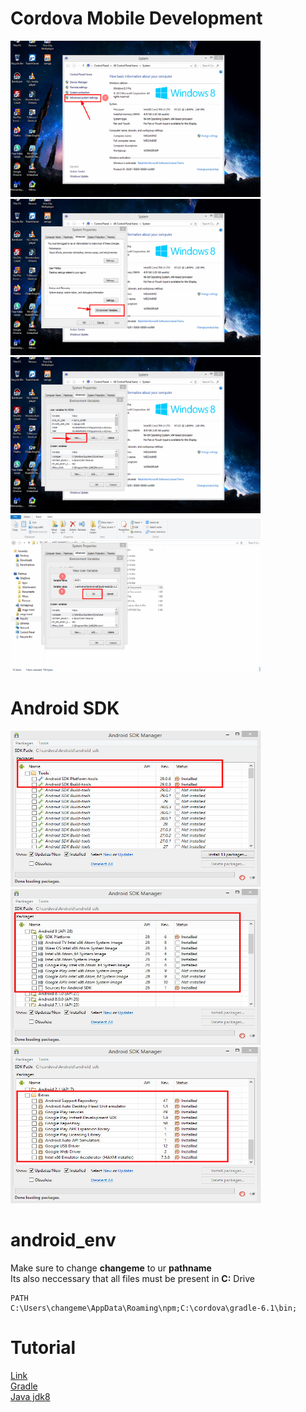 # Cordova Mobile Development
<img src="images/bandicam 2020-11-16 16-42-56-808.jpg" width="400" height="250"><img src="images/bandicam 2020-11-16 16-43-16-194.jpg" width="400" height="250">
<br>
<img src="images/bandicam 2020-11-16 16-43-46-126.jpg" width="400" height="250"><img src="images/bandicam 2020-11-16 16-44-36-381.jpg" width="400" height="250"> 

# Android SDK
<img src="images/bandicam 2020-11-17 20-40-50-442.jpg" width="400" height="250">
<br>
<img src="images/bandicam 2020-11-17 20-41-47-006.jpg" width="400" height="250">
<br>
<img src="images/bandicam 2020-11-17 20-42-03-086.jpg" width="400" height="250">

# android_env
Make sure to change <b>changeme</b> to ur <b>pathname</b>
<br>
Its also neccessary that all files must be present in <b>C:</b> Drive

    PATH
    C:\Users\changeme\AppData\Roaming\npm;C:\cordova\gradle-6.1\bin;

# Tutorial
<a href="https://www.studytonight.com/apache-cordova/tools-for-app-development#">Link</a><br>
<a href="https://services.gradle.org/distributions/gradle-6.1-all.zip">Gradle</a><br>
<a href="https://download.oracle.com/otn-pub/java/jdk/8u291-b10/d7fc238d0cbf4b0dac67be84580cfb4b/jdk-8u291-windows-x64.exe">Java jdk8</a>
